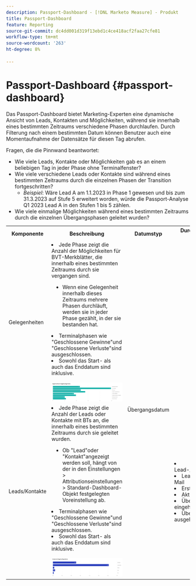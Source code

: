 ```yaml
---
description: Passport-Dashboard - [!DNL Marketo Measure] - Produkt
title: Passport-Dashboard
feature: Reporting
source-git-commit: dc4dd001d319f13ebd1c4ce418acf2faa27cfe81
workflow-type: tm+mt
source-wordcount: '263'
ht-degree: 8%

---
```


# Passport-Dashboard {#passport-dashboard}

Das Passport-Dashboard bietet Marketing-Experten eine dynamische Ansicht von Leads, Kontakten und Möglichkeiten, während sie innerhalb eines bestimmten Zeitraums verschiedene Phasen durchlaufen. Durch Filterung nach einem bestimmten Datum können Benutzer auch eine Momentaufnahme der Datensätze für diesen Tag abrufen.

Fragen, die die Pinnwand beantwortet:

* Wie viele Leads, Kontakte oder Möglichkeiten gab es an einem beliebigen Tag in jeder Phase ohne Terminalfenster?
* Wie viele verschiedene Leads oder Kontakte sind während eines bestimmten Zeitraums durch die einzelnen Phasen der Transition fortgeschritten?
   * _Beispiel_: Wäre Lead A am 1.1.2023 in Phase 1 gewesen und bis zum 31.3.2023 auf Stufe 5 erweitert worden, würde die Passport-Analyse Q1 2023 Lead A in den Stufen 1 bis 5 zählen.
* Wie viele einmalige Möglichkeiten während eines bestimmten Zeitraums durch die einzelnen Übergangsphasen geleitet wurden?

<table style="table-layout:auto"> 
<tbody>
<tr> 
   <th>Komponente</th> 
   <th>Beschreibung</th>
   <th>Datumstyp</th>
   <th>Durchsuchen von Feldern</th>
   <th>Filter</th>
  </tr>
  <tr>
    <td>Gelegenheiten</td>
    <td><li>Jede Phase zeigt die Anzahl der Möglichkeiten für BVT-Merkblätter, die innerhalb eines bestimmten Zeitraums durch sie vergangen sind.</li>
<ul style="padding-left: 30px;"><li>Wenn eine Gelegenheit innerhalb dieses Zeitraums mehrere Phasen durchläuft, werden sie in jeder Phase gezählt, in der sie bestanden hat.</li></ul>
<li>Terminalphasen wie "Geschlossene Gewinne"und "Geschlossene Verluste"sind ausgeschlossen.</li>
<li>Sowohl das Start- als auch das Enddatum sind inklusive.</li>
<br/><img src="assets/passport-dashboard-1.png" width="600"></td>
    <td rowspan="2">Übergangsdatum</td>
    <td></td>
    <td rowspan="2"><li>Datum</li>
<li>Kanal</li>
<li>Unterkanal</li>
<li>Kampagne</li>
<li>Segmente</li></td>
  </tr>
  <tr>
    <td>Leads/Kontakte</td>
    <td><li>Jede Phase zeigt die Anzahl der Leads oder Kontakte mit BTs an, die innerhalb eines bestimmten Zeitraums durch sie geleitet wurden.</li>
<ul style="padding-left: 30px;"><li>Ob "Lead"oder "Kontakt"angezeigt werden soll, hängt von der in den Einstellungen &gt; Attributionseinstellungen &gt; Standard-Dashboard-Objekt festgelegten Voreinstellung ab.</li></ul>
<li>Terminalphasen wie "Geschlossene Gewinne"und "Geschlossene Verluste"sind ausgeschlossen.</li>
<li>Sowohl das Start- als auch das Enddatum sind inklusive.</li>
<br/><img src="assets/passport-dashboard-2.png" width="600"></td>
    <td><li>Lead-/Kontaktkennung</li>
<li>Lead-/Kontakt-E-Mail</li>
<li>Erstellungsdatum</li>
<li>Aktuelles Stadium</li>
<li>Übertragung eingehend Datum</li>
<li>Übertragung ausgehend Datum</li></td>
  </tr>
</tbody>
</table>
